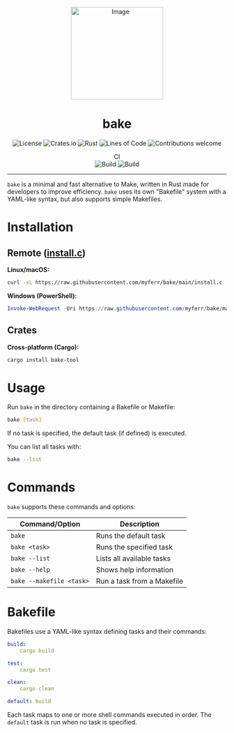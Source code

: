 <p align="center">
<img width="212" height="212" alt="Image" src="https://github.com/user-attachments/assets/7274288a-11c6-4c01-8fd0-960a7931cdb4" />
</p>

<h1 align="center">bake</h1>

<p align="center">
<img src="https://img.shields.io/github/license/myferr/bake" alt="License">
<img src="https://img.shields.io/crates/v/bake-tool" alt="Crates.io">
<img src="https://img.shields.io/badge/Made%20with-Rust-orange?logo=rust&amp;logoColor=white" alt="Rust">
<img src="https://tokei.rs/b1/github/myferr/bake" alt="Lines of Code">
<img src="https://img.shields.io/badge/contributions-welcome-brightgreen.svg?style=flat" alt="Contributions welcome">
</p>

<p align="center">
CI
<br />
<img src="https://img.shields.io/github/actions/workflow/status/myferr/bake/crates.yml?label=crates" alt="Build">
<img src="https://img.shields.io/github/actions/workflow/status/myferr/bake/releases.yml?label=releases" alt="Build">
</p>

---

`bake` is a minimal and fast alternative to Make, written in Rust made for developers to improve efficiency. `bake` uses its own "Bakefile" system with a YAML-like syntax, but also supports simple Makefiles.

# Installation

## Remote ([install.c](https://raw.githubusercontent.com/myferr/bake/main/install.c))
**Linux/macOS:**

```bash
curl -sL https://raw.githubusercontent.com/myferr/bake/main/install.c | cc -xc -o install - && sudo ./install
```

**Windows (PowerShell):**

```powershell
Invoke-WebRequest -Uri https://raw.githubusercontent.com/myferr/bake/main/install.c -OutFile install.c; cl install.c; .\install.exe
```

## Crates

**Cross-platform (Cargo):**

```bash
cargo install bake-tool
```

# Usage

Run `bake` in the directory containing a Bakefile or Makefile:

```bash
bake [task]
```

If no task is specified, the default task (if defined) is executed.

You can list all tasks with:

```bash
bake --list
```

# Commands

`bake` supports these commands and options:

| Command/Option | Description               |
| -------------- | ------------------------- |
| `bake`         | Runs the default task     |
| `bake <task>`  | Runs the specified task   |
| `bake --list`  | Lists all available tasks |
| `bake --help`  | Shows help information    |
| `bake --makefile <task>` | Run a task from a Makefile |

# Bakefile

Bakefiles use a YAML-like syntax defining tasks and their commands:

```yaml
build:
    cargo build

test:
    cargo test

clean:
    cargo clean

default: build
```

Each task maps to one or more shell commands executed in order. The `default` task is run when no task is specified.

